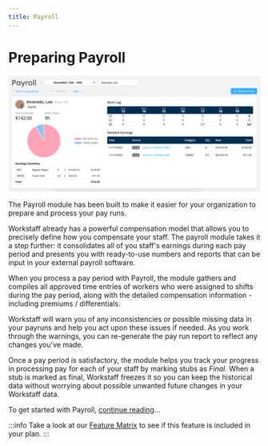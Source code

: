 ```yaml
---
title: Payroll
---
```


# Preparing Payroll

![Payroll interface](./images/paystub-ui.png)

The Payroll module has been built to make it easier for your organization to prepare and process your pay runs.

Workstaff already has a powerful compensation model that allows you to precisely define how you compensate your staff.
The payroll module takes it a step further: it consolidates all of you staff's earnings during each pay period and
presents you with ready-to-use numbers and reports that can be input in your external payroll software.

When you process a pay period with Payroll, the module gathers and compiles all approved time entries of workers who
were assigned to shifts during the pay period, along with the detailed compensation information - including premiums / differentials.

Workstaff will warn you of any inconsistencies or possible missing data in your payruns and help you act upon these issues if needed. 
As you work through the warnings, you can re-generate the pay run report to reflect any changes you've made.

Once a pay period is satisfactory, the module helps you track your progress in processing pay for each of your staff by marking
stubs as _Final_. When a stub is marked as final, Workstaff freezes it so you can keep the historical data without worrying about 
possible unwanted future changes in your Workstaff data.

To get started with Payroll, [continue reading](./get-started.md)...

:::info
Take a look at our [Feature Matrix](../features-matrix.md) to see if this feature is included in your plan.
:::
